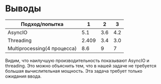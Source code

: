 # Выводы


| Подход/попытка              | 1     | 2   | 3   | 
|-----------------------------|-------|-----|-----|
| AsyncIO                     | 5.1   | 3.6 | 4.2 | 
| Threading                   | 2.409 | 3.4 | 3.0 |  
| Multiprocessing(4 процесса) | 8.6   | 9   | 7   |


Видим, что наилучшую производительность показывают AsyncIO и threading. Это
можно объяснить тем, что в нашей задаче не требуется большая вычислительная мощность.
Эта задача требует только ожидания ввода.